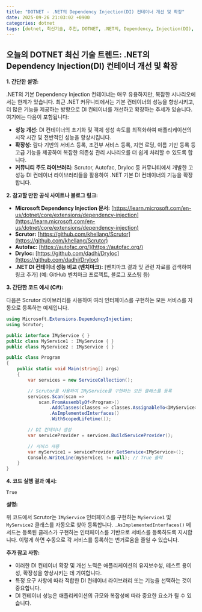 ```yaml
---
title: "DOTNET - .NET의 Dependency Injection(DI) 컨테이너 개선 및 확장"
date: 2025-09-26 21:03:02 +0900
categories: dotnet
tags: [dotnet, 최신기술, 추천, DOTNET, .NET의, Dependency, Injection(DI), 컨테이너, 개선, 확장]
---
```


## 오늘의 DOTNET 최신 기술 트렌드: **.NET의 Dependency Injection(DI) 컨테이너 개선 및 확장**

**1. 간단한 설명:**

.NET의 기본 Dependency Injection 컨테이너는 매우 유용하지만, 복잡한 시나리오에서는 한계가 있습니다. 최근 .NET 커뮤니티에서는 기본 컨테이너의 성능을 향상시키고, 더 많은 기능을 제공하는 방향으로 DI 컨테이너를 개선하고 확장하는 추세가 있습니다. 여기에는 다음이 포함됩니다:

*   **성능 개선:** DI 컨테이너의 초기화 및 객체 생성 속도를 최적화하여 애플리케이션의 시작 시간 및 전반적인 성능을 향상시킵니다.
*   **확장성:** 람다 기반의 서비스 등록, 조건부 서비스 등록, 지연 로딩, 이름 기반 등록 등 고급 기능을 제공하여 복잡한 의존성 관리 시나리오를 더 쉽게 처리할 수 있도록 합니다.
*   **커뮤니티 주도 라이브러리:** Scrutor, Autofac, DryIoc 등 커뮤니티에서 개발한 고성능 DI 컨테이너 라이브러리들을 활용하여 .NET 기본 DI 컨테이너의 기능을 확장합니다.

**2. 참고할 만한 공식 사이트나 블로그 링크:**

*   **Microsoft Dependency Injection 문서:** [https://learn.microsoft.com/en-us/dotnet/core/extensions/dependency-injection](https://learn.microsoft.com/en-us/dotnet/core/extensions/dependency-injection)
*   **Scrutor:** [https://github.com/khellang/Scrutor](https://github.com/khellang/Scrutor)
*   **Autofac:** [https://autofac.org/](https://autofac.org/)
*   **DryIoc:** [https://github.com/dadhi/DryIoc](https://github.com/dadhi/DryIoc)
*   **.NET DI 컨테이너 성능 비교 (벤치마크):**  [벤치마크 결과 및 관련 자료를 검색하여 링크 추가] (예: GitHub 벤치마크 프로젝트, 블로그 포스팅 등)

**3. 간단한 코드 예시 (C#):**

다음은 Scrutor 라이브러리를 사용하여 여러 인터페이스를 구현하는 모든 서비스를 자동으로 등록하는 예제입니다.

```csharp
using Microsoft.Extensions.DependencyInjection;
using Scrutor;

public interface IMyService { }
public class MyService1 : IMyService { }
public class MyService2 : IMyService { }

public class Program
{
    public static void Main(string[] args)
    {
        var services = new ServiceCollection();

        // Scrutor를 사용하여 IMyService를 구현하는 모든 클래스를 등록
        services.Scan(scan =>
            scan.FromAssemblyOf<Program>()
                .AddClasses(classes => classes.AssignableTo<IMyService>())
                .AsImplementedInterfaces()
                .WithScopedLifetime());

        // DI 컨테이너 생성
        var serviceProvider = services.BuildServiceProvider();

        // 서비스 사용
        var myService1 = serviceProvider.GetService<IMyService>();
        Console.WriteLine(myService1 != null); // True 출력
    }
}
```

**4. 코드 실행 결과 예시:**

```
True
```

**설명:**

위 코드에서 Scrutor는 `IMyService` 인터페이스를 구현하는 `MyService1` 및 `MyService2` 클래스를 자동으로 찾아 등록합니다.  `.AsImplementedInterfaces()` 메서드는 등록된 클래스가 구현하는 인터페이스를 기반으로 서비스를 등록하도록 지시합니다.  이렇게 하면 수동으로 각 서비스를 등록하는 번거로움을 줄일 수 있습니다.

**추가 참고 사항:**

*   이러한 DI 컨테이너 확장 및 개선 노력은 애플리케이션의 유지보수성, 테스트 용이성, 확장성을 향상시키는 데 기여합니다.
*   특정 요구 사항에 따라 적합한 DI 컨테이너 라이브러리 또는 기능을 선택하는 것이 중요합니다.
*   DI 컨테이너 성능은 애플리케이션의 규모와 복잡성에 따라 중요한 요소가 될 수 있습니다.

